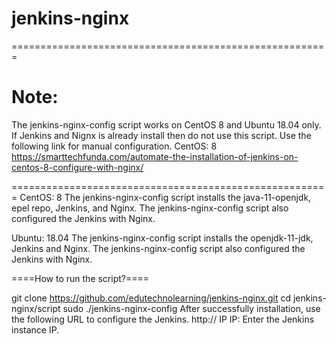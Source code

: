 # jenkins-nginx
=======================================================

# Note: 
The jenkins-nginx-config script works on CentOS 8 and Ubuntu 18.04 only.
If Jenkins and Nignx is already install then do not use this script.
Use the following link for manual configuration.
CentOS: 8
https://smarttechfunda.com/automate-the-installation-of-jenkins-on-centos-8-configure-with-nginx/

=======================================================
CentOS: 8
The jenkins-nginx-config script installs the java-11-openjdk, epel repo, Jenkins, and Nginx.
The jenkins-nginx-config script also configured the Jenkins with Nginx.

Ubuntu: 18.04
The jenkins-nginx-config script installs the openjdk-11-jdk, Jenkins and Nginx.
The jenkins-nginx-config script also configured the Jenkins with Nginx.

====How to run the script?====

git clone https://github.com/edutechnolearning/jenkins-nginx.git
cd jenkins-nginx/script
sudo ./jenkins-nginx-config
After successfully installation, use the following URL to configure the Jenkins.
http:// IP
IP: Enter the Jenkins instance IP.

